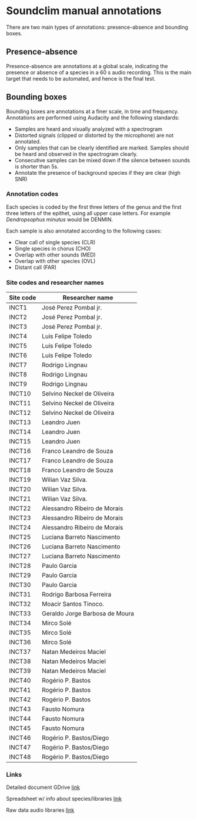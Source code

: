 # Soundclim manual annotations

There are two main types of annotations: presence-absence and bounding boxes.

## Presence-absence
Presence-absence are annotations at a global scale, indicating the presence or absence of a species in a 60 s audio recording. This is the main target that needs to be automated, and hence is the final test.

## Bounding boxes

Bounding boxes are annotations at a finer scale, in time and frequency. Annotations are performed using Audacity and the following standards:

- Samples are heard and visually analyzed with a spectrogram
- Distorted signals (clipped or distorted by the microphone) are not annotated.
- Only samples that can be clearly identified are marked. Samples should be heard and observed in the spectrogram clearly.
- Consecutive samples can be mixed down if the silence between sounds is shorter than 5s.
- Annotate the presence of background species if they are clear (high SNR)

### Annotation codes

Each species is coded by the first three letters of the genus and the first three letters of the epithet, using all upper case letters. For example *Dendropsophus minutus* would be DENMIN.

Each sample is also annotated according to the following cases:
- Clear call of single species (CLR)
- Single species in chorus (CHO)
- Overlap with other sounds (MED)
- Overlap with other species (OVL)
- Distant call (FAR)


### Site codes and researcher names


|Site code| Researcher name        |
|---------|------------------------|
| INCT1   | José Perez Pombal jr.  |
| INCT2   | José Perez Pombal jr.  |
| INCT3   | José Perez Pombal jr.  |
| INCT4   | Luis Felipe Toledo     |
| INCT5   | Luis Felipe Toledo     |
| INCT6   | Luis Felipe Toledo     |
| INCT7   | Rodrigo Lingnau        |
| INCT8   | Rodrigo Lingnau        |
| INCT9   | Rodrigo Lingnau        |
| INCT10  | Selvino Neckel de Oliveira |
| INCT11  | Selvino Neckel de Oliveira |
| INCT12  | Selvino Neckel de Oliveira |
| INCT13  | Leandro Juen           |
| INCT14  | Leandro Juen           |
| INCT15  | Leandro Juen           |
| INCT16  | Franco Leandro de Souza |
| INCT17  | Franco Leandro de Souza |
| INCT18  | Franco Leandro de Souza |
| INCT19  | Wilian Vaz Silva.      |
| INCT20  | Wilian Vaz Silva.     |
| INCT21  | Wilian Vaz Silva.      |
| INCT22  | Alessandro Ribeiro de Morais |
| INCT23  | Alessandro Ribeiro de Morais |
| INCT24  | Alessandro Ribeiro de Morais |
| INCT25  | Luciana Barreto Nascimento |
| INCT26  | Luciana Barreto Nascimento |
| INCT27  | Luciana Barreto Nascimento |
| INCT28  | Paulo Garcia          |
| INCT29  | Paulo Garcia          |
| INCT30  | Paulo Garcia          |
| INCT31  | Rodrigo Barbosa Ferreira |
| INCT32  | Moacir Santos Tinoco. |
| INCT33  | Geraldo Jorge Barbosa de Moura |
| INCT34  | Mirco Solé            |
| INCT35  | Mirco Solé            |
| INCT36  | Mirco Solé            |
| INCT37  | Natan Medeiros Maciel |
| INCT38  | Natan Medeiros Maciel |
| INCT39  | Natan Medeiros Maciel |
| INCT40  | Rogério P. Bastos     |
| INCT41  | Rogério P. Bastos     |
| INCT42  | Rogério P. Bastos     |
| INCT43  | Fausto Nomura         |
| INCT44  | Fausto Nomura         |
| INCT45  | Fausto Nomura         |
| INCT46  | Rogério P. Bastos/Diego |
| INCT47  | Rogério P. Bastos/Diego |
| INCT48  | Rogério P. Bastos/Diego |




### Links

Detailed document GDrive [link](https://docs.google.com/document/d/1wz_B2mZFgrGbCHzPcAOZLDFaE0e76rv6Gc8V_JEYyCg/edit)

Spreadsheet w/ info about species/libraries [link](https://docs.google.com/spreadsheets/d/1F6AXYNF79QpDCbcFUuTHXH0IqtbpGzYtwebtIUq3xuY/edit#gid=0)

Raw data audio libraries [link](https://drive.google.com/drive/folders/1-aZqiwX436IfPnYRl6mTpX5sW2JFWhlC?usp=sharing)
